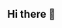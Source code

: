 ## Hi there 👋

<!--
**muhrauf12/muhrauf12** is a ✨ _special_ ✨ repository because its `README.md` (this file) appears on your GitHub profile.

💫 About Me:
Welcome to my GitHub profile! I'm a student studying computer science and finance at the University of Michigan -- I enjoy learning about new technologies and working on interesting ideas.

💻 Tech Stack:
C C# C++ CSS3 HTML5 Java JavaScript Python R React NPM Firebase Figma Pandas NumPy PyTorch

Here are some ideas to get you started:

- 🔭 I’m currently working on ...
- 🌱 I’m currently learning ...
- 👯 I’m looking to collaborate on ...
- 🤔 I’m looking for help with ...
- 💬 Ask me about ...
- 📫 How to reach me: ...
- 😄 Pronouns: ...
- ⚡ Fun fact: ...
-->
